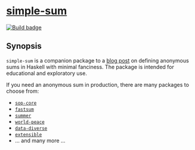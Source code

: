 # [simple-sum][]

[![Build badge][]][build]

## Synopsis

`simple-sum` is a companion package to a [blog post][] on defining anonymous
sums in Haskell with minimal fanciness. The package is intended for educational
and exploratory use.

If you need an anonymous sum in production, there are many packages to choose
from:

* [`sop-core`](https://hackage.haskell.org/package/sop-core)
* [`fastsum`](https://hackage.haskell.org/package/fastsum)
* [`summer`](https://hackage.haskell.org/package/summer)
* [`world-peace`](https://hackage.haskell.org/package/world-peace)
* [`data-diverse`](https://hackage.haskell.org/package/data-diverse)
* [`extensible`](https://hackage.haskell.org/package/extensible)
* ... and many more ...

[simple-sum]: https://github.com/jship/simple-sum
[Build badge]: https://github.com/jship/simple-sum/workflows/CI/badge.svg
[build]: https://github.com/jship/simple-sum/actions
[blog post]: https://jship.github.io/posts/2023-06-11-anonymous-sums-from-scratch/
